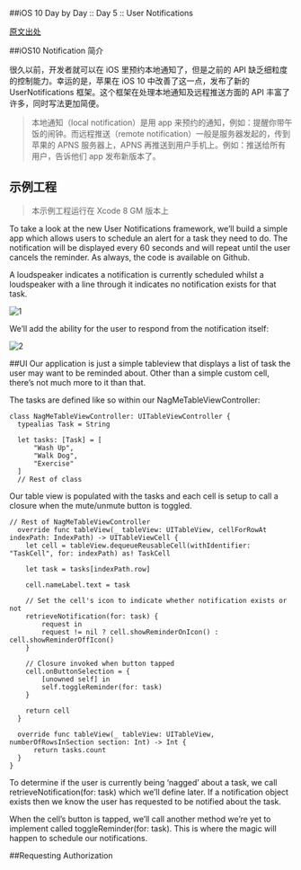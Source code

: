 ##iOS 10 Day by Day :: Day 5 :: User Notifications

[原文出处](https://www.shinobicontrols.com/blog/ios-10-day-by-day-day-5-user-notifications)


##iOS10 Notification 简介

很久以前，开发者就可以在 iOS 里预约本地通知了，但是之前的 API 缺乏细粒度的控制能力。幸运的是，苹果在 iOS 10 中改善了这一点，发布了新的 UserNotifications 框架。这个框架在处理本地通知及远程推送方面的 API 丰富了许多，同时写法更加简便。

>本地通知（local notification）是用 app 来预约的通知，例如：提醒你带午饭的闹钟。而远程推送（remote notification）一般是服务器发起的，传到苹果的 APNS 服务器上，APNS 再推送到用户手机上。例如：推送给所有用户，告诉他们 app 发布新版本了。

## 示例工程
>本示例工程运行在 Xcode 8 GM 版本上

To take a look at the new User Notifications framework, we’ll build a simple app which allows users to schedule an alert for a task they need to do. The notification will be displayed every 60 seconds and will repeat until the user cancels the reminder. As always, the code is available on Github.

A loudspeaker indicates a notification is currently scheduled whilst a loudspeaker with a line through it indicates no notification exists for that task.

![1](https://www.shinobicontrols.com/wp-content/uploads/2016/08/Schedule_Unschedule_Notification.gif)


We’ll add the ability for the user to respond from the notification itself:

![2](https://www.shinobicontrols.com/wp-content/uploads/2016/08/Action_Cancel.gif)


##UI
Our application is just a simple tableview that displays a list of task the user may want to be reminded about. Other than a simple custom cell, there’s not much more to it than that.

The tasks are defined like so within our NagMeTableViewController:


```
class NagMeTableViewController: UITableViewController {
  typealias Task = String

  let tasks: [Task] = [
      "Wash Up",
      "Walk Dog",
      "Exercise"
  ]
  // Rest of class
```

Our table view is populated with the tasks and each cell is setup to call a closure when the mute/unmute button is toggled.

```
// Rest of NagMeTableViewController
  override func tableView(_ tableView: UITableView, cellForRowAt indexPath: IndexPath) -> UITableViewCell {
    let cell = tableView.dequeueReusableCell(withIdentifier: "TaskCell", for: indexPath) as! TaskCell

    let task = tasks[indexPath.row]

    cell.nameLabel.text = task

    // Set the cell's icon to indicate whether notification exists or not
    retrieveNotification(for: task) {
        request in
        request != nil ? cell.showReminderOnIcon() : cell.showReminderOffIcon()
    }

    // Closure invoked when button tapped
    cell.onButtonSelection = {
        [unowned self] in
        self.toggleReminder(for: task)
    }

    return cell
  }

  override func tableView(_ tableView: UITableView, numberOfRowsInSection section: Int) -> Int {
      return tasks.count
  }
}
```

To determine if the user is currently being ‘nagged’ about a task, we call retrieveNotification(for: task) which we’ll define later. If a notification object exists then we know the user has requested to be notified about the task.

When the cell’s button is tapped, we’ll call another method we’re yet to implement called toggleReminder(for: task). This is where the magic will happen to schedule our notifications.

##Requesting Authorization